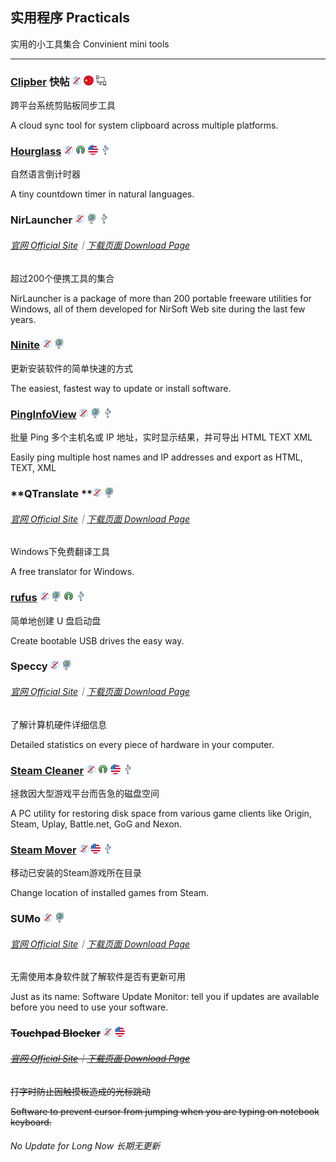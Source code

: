 ## 实用程序   Practicals

实用的小工具集合   Convinient mini tools

---

### [Clipber](http://clipber.com/clipber/) 快帖 ![](/assets/图片2.png) ![](/assets/china.png) ![](/assets/multi_platform.png)

跨平台系统剪贴板同步工具

A cloud sync tool for system clipboard across multiple platforms.

### [Hourglass](https://chris.dziemborowicz.com/apps/hourglass/) ![](/assets/图片2.png) ![](/assets/open-source-icon.png) ![](/assets/united-states.png) ![](/assets/usb.png)

自然语言倒计时器

A tiny countdown timer in natural languages.

### NirLauncher ![](/assets/图片2.png) ![](/assets/earth-globe.png) ![](/assets/usb.png)

###### [官网 Official Site](http://launcher.nirsoft.net/)｜[下载页面 Download Page](http://launcher.nirsoft.net/downloads/index.html)

超过200个便携工具的集合

NirLauncher is a package of more than 200 portable freeware utilities for Windows, all of them developed for NirSoft Web site during the last few years.

### [Ninite](https://ninite.com/) ![](/assets/图片2.png) ![](/assets/earth-globe.png)

更新安装软件的简单快速的方式

The easiest, fastest way to update or install software.

### [PingInfoView](http://www.nirsoft.net/utils/multiple_ping_tool.html) ![](/assets/图片2.png) ![](/assets/earth-globe.png) ![](/assets/usb.png)

 批量 Ping 多个主机名或 IP 地址，实时显示结果，并可导出 HTML TEXT XML

 Easily ping multiple host names and IP addresses and export as HTML, TEXT, XML

### **QTranslate **![](/assets/图片2.png) ![](/assets/earth-globe.png)

###### [官网 Official Site](https://quest-app.appspot.com/)｜[下载页面 Download Page](https://quest-app.appspot.com/download)

Windows下免费翻译工具

A free translator for Windows.

### [rufus](http://rufus.akeo.ie/) ![](/assets/图片2.png) ![](/assets/earth-globe.png) ![](/assets/open-source-icon.png) ![](/assets/usb.png)

简单地创建 U 盘启动盘

Create bootable USB drives the easy way.

### Speccy ![](/assets/图片2.png) ![](/assets/earth-globe.png)

###### [官网 Official Site](https://www.piriform.com/speccy)｜[下载页面 Download Page](https://www.piriform.com/speccy/download/standard)

了解计算机硬件详细信息

Detailed statistics on every piece of hardware in your computer.

### [Steam Cleaner](https://github.com/Codeusa/SteamCleaner) ![](/assets/图片2.png) ![](/assets/open-source-icon.png) ![](/assets/united-states.png) ![](/assets/usb.png)

拯救因大型游戏平台而告急的磁盘空间

A PC utility for restoring disk space from various game clients like Origin, Steam, Uplay, Battle.net, GoG and Nexon.

### [Steam Mover](http://www.traynier.com/software/steammover) ![](/assets/图片2.png) ![](/assets/united-states.png) ![](/assets/usb.png)

移动已安装的Steam游戏所在目录

Change location of installed games from Steam.

### SUMo ![](/assets/图片2.png) ![](/assets/earth-globe.png)

###### [官网 Official Site](http://www.kcsoftwares.com/?sumo)｜[下载页面 Download Page](http://www.kcsoftwares.com/?download)

无需使用本身软件就了解软件是否有更新可用

Just as its name: Software Update Monitor: tell you if updates are available before you need to use your software.

### ~~Touchpad Blocker~~ ![](/assets/图片2.png) ![](/assets/united-states.png)

###### [~~官网 Official Site~~](http://touchpad-blocker.com/)~~｜~~[~~下载页面 Download Page~~](http://touchpad-blocker.com/download/)

~~打字时防止因触摸板造成的光标跳动~~

~~Software to prevent cursor from jumping when you are typing on notebook keyboard.~~

###### No Update for Long Now 长期无更新



